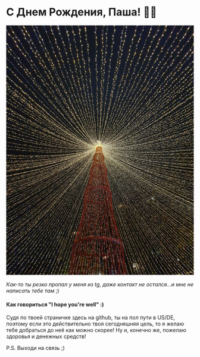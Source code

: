 # С Днем Рождения, Паша! 🥳🎂

![Card](../../assets/blog/happy-bday/card.jpg)

*Как-то ты резко пропал y меня из tg, даже контакт не остался...и мне не написать тебе там* ;)

#### Как говориться "I hope you're well" :)

Судя по твоей страничке здесь на github, ты на пол пути в US/DE, поэтому если это действительно твоя сегодняшняя цель, то я желаю тебе добраться до неё как можно скорее!
Нy и, конечно же, пожелаю здоровья и денежных средств!

P.S. Выходи на связь ;) 
 